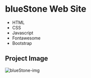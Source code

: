 # blueStone Web Site
* HTML
* CSS
* Javascript
* Fontawesome 
* Bootstrap
## Project Image
![blueStone-img](https://user-images.githubusercontent.com/85495654/199144413-0a041cda-bf85-4f26-9400-249b6f8db179.png)

